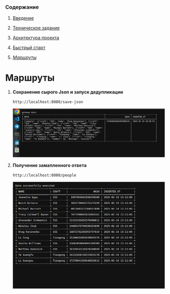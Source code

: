 ### Содержание
1. [Введение](../README.md)

2. [Техническое задание](2_specification.md)

3. [Архитектура проекта](3_architecture.md)

4. [Быстрый старт](4_quick_start.md)

5. *[Маршруты](5_routes.md)*



Маршруты
=============
1.  **Сохранение сырого Json и запуск дедупликации**

        http://localhost:8080/save-json

    ![Результат запроса вставки](../images/create.png)

2.  **Получение замапленного ответа**

        http://localhost:8080/people

    ![Результат запроса чтения](../images/read.png)

